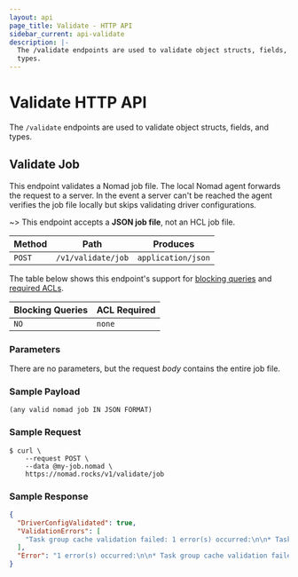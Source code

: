 ```yaml
---
layout: api
page_title: Validate - HTTP API
sidebar_current: api-validate
description: |-
  The /validate endpoints are used to validate object structs, fields, and
  types.
---
```


# Validate HTTP API

The `/validate` endpoints are used to validate object structs, fields, and
types.

## Validate Job

This endpoint validates a Nomad job file. The local Nomad agent forwards the
request to a server. In the event a server can't be reached the agent verifies
the job file locally but skips validating driver configurations.

~> This endpoint accepts a **JSON job file**, not an HCL job file.

| Method  | Path                      | Produces                   |
| ------- | ------------------------- | -------------------------- |
| `POST`  | `/v1/validate/job`        | `application/json`         |

The table below shows this endpoint's support for
[blocking queries](/api/index.html#blocking-queries) and
[required ACLs](/api/index.html#acls).

| Blocking Queries | ACL Required |
| ---------------- | ------------ |
| `NO`             | `none`       |

### Parameters

There are no parameters, but the request _body_ contains the entire job file.

### Sample Payload

```text
(any valid nomad job IN JSON FORMAT)
```

### Sample Request

```text
$ curl \
    --request POST \
    --data @my-job.nomad \
    https://nomad.rocks/v1/validate/job
```

### Sample Response
```json
{
  "DriverConfigValidated": true,
  "ValidationErrors": [
    "Task group cache validation failed: 1 error(s) occurred:\n\n* Task redis validation failed: 1 error(s) occurred:\n\n* 1 error(s) occurred:\n\n* minimum CPU value is 20; got 1"
  ],
  "Error": "1 error(s) occurred:\n\n* Task group cache validation failed: 1 error(s) occurred:\n\n* Task redis validation failed: 1 error(s) occurred:\n\n* 1 error(s) occurred:\n\n* minimum CPU value is 20; got 1"
}
```
